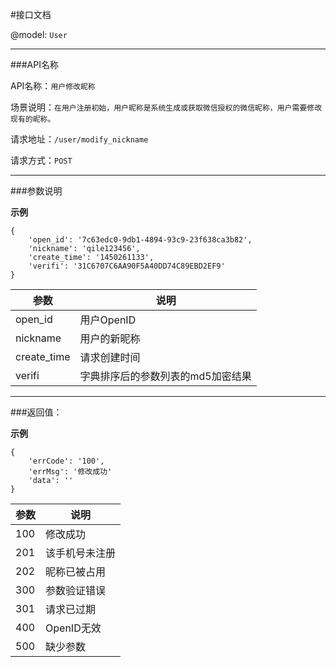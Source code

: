 #接口文档

@model: `User`

----------

###API名称

API名称：`用户修改昵称`

场景说明：`在用户注册初始，用户昵称是系统生成或获取微信授权的微信昵称，用户需要修改现有的昵称。`

请求地址：`/user/modify_nickname`

请求方式：`POST`

----------

###参数说明

__示例__

    {
        'open_id': '7c63edc0-9db1-4894-93c9-23f638ca3b82',
        'nickname': 'qile123456',
        'create_time': '1450261133',
        'verifi': '31C6707C6AA90F5A40DD74C89EBD2EF9'
    }

| 参数 | 说明 |
| ------------- | ------------- |
|open_id|用户OpenID|
|nickname|用户的新昵称|
|create_time|请求创建时间|
|verifi|字典排序后的参数列表的md5加密结果|

----------

###返回值：

__示例__

    {
        'errCode': '100',
        'errMsg': '修改成功'
        'data': ''
    }

| 参数 | 说明 |
| ------------- | ------------- |
|100|修改成功|
|201|该手机号未注册|
|202|昵称已被占用|
|300|参数验证错误|
|301|请求已过期|
|400|OpenID无效|
|500|缺少参数|
